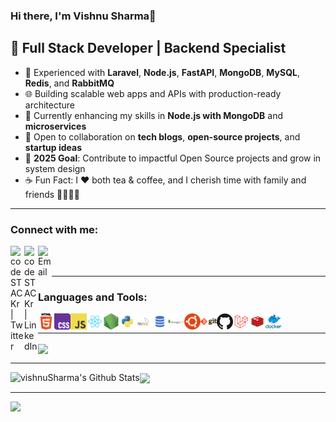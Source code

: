 
### Hi there, I'm Vishnu Sharma👋

## 🚀 Full Stack Developer | Backend Specialist
- 🔧 Experienced with **Laravel**, **Node.js**, **FastAPI**, **MongoDB**, **MySQL**, **Redis**, and **RabbitMQ**
- 🌐 Building scalable web apps and APIs with production-ready architecture
- 🧠 Currently enhancing my skills in **Node.js with MongoDB** and **microservices**
- 🤝 Open to collaboration on **tech blogs**, **open-source projects**, and **startup ideas**
- 🎯 **2025 Goal**: Contribute to impactful Open Source projects and grow in system design
- ☕ Fun Fact: I ❤️ both tea & coffee, and I cherish time with family and friends 👨‍👩‍👧‍👦



---

### Connect with me:

[<img align="left" alt="codeSTACKr | Twitter" width="22px" src="https://cdn.jsdelivr.net/npm/simple-icons@v3/icons/twitter.svg" />][twitter]
[<img align="left" alt="codeSTACKr | LinkedIn" width="22px" src="https://cdn.jsdelivr.net/npm/simple-icons@v3/icons/linkedin.svg" />][linkedin]
[<img align="left" alt="Email" width="22px" src="https://cdn.jsdelivr.net/npm/simple-icons@v3/icons/gmail.svg" />](mailto:vishnusharma180999@gmail.com
)


<br />
<br />

---

### Languages and Tools:

<img align="left" alt="HTML5" width="26px" src="https://raw.githubusercontent.com/github/explore/80688e429a7d4ef2fca1e82350fe8e3517d3494d/topics/html/html.png" />
<img align="left" alt="CSS3" width="26px" src="https://raw.githubusercontent.com/github/explore/80688e429a7d4ef2fca1e82350fe8e3517d3494d/topics/css/css.png" />
<img align="left" alt="JavaScript" width="26px" src="https://raw.githubusercontent.com/github/explore/80688e429a7d4ef2fca1e82350fe8e3517d3494d/topics/javascript/javascript.png" />
<img align="left" alt="React" width="26px" src="https://raw.githubusercontent.com/github/explore/80688e429a7d4ef2fca1e82350fe8e3517d3494d/topics/react/react.png" />
<img align="left" alt="Node.js" width="26px" src="https://raw.githubusercontent.com/github/explore/80688e429a7d4ef2fca1e82350fe8e3517d3494d/topics/nodejs/nodejs.png" />
<img align="left" alt="Deno" width="26px" src="https://raw.githubusercontent.com/github/explore/361e2821e2dea67711cde99c9c40ed357061cf27/topics/python/python.png" />
<img align="left" alt="MySQL" width="26px" src="https://raw.githubusercontent.com/github/explore/80688e429a7d4ef2fca1e82350fe8e3517d3494d/topics/mysql/mysql.png" />
<img align="left" alt="SQL" width="26px" src="https://raw.githubusercontent.com/github/explore/80688e429a7d4ef2fca1e82350fe8e3517d3494d/topics/sql/sql.png" />
<img align="left" alt="MongoDB" width="26px" src="https://raw.githubusercontent.com/github/explore/80688e429a7d4ef2fca1e82350fe8e3517d3494d/topics/mongodb/mongodb.png" />
<img align="left" alt="Git" width="26px" src="https://raw.githubusercontent.com/github/explore/80688e429a7d4ef2fca1e82350fe8e3517d3494d/topics/ubuntu/ubuntu.png" />
<img align="left" alt="Git" width="26px" src="https://raw.githubusercontent.com/github/explore/80688e429a7d4ef2fca1e82350fe8e3517d3494d/topics/git/git.png" />
<img align="left" alt="GitHub" width="26px" src="https://raw.githubusercontent.com/github/explore/78df643247d429f6cc873026c0622819ad797942/topics/github/github.png" />
<img align="left" alt="Laravel" width="26px" src="https://raw.githubusercontent.com/github/explore/master/topics/laravel/laravel.png" />
<img align="left" alt="Redis" width="26px" src="https://raw.githubusercontent.com/github/explore/master/topics/redis/redis.png" />
<img align="left" alt="Docker" width="26px" src="https://raw.githubusercontent.com/github/explore/master/topics/docker/docker.png" />


<br />

---

<img align="center" src="https://github-readme-stats.vercel.app/api/top-langs/?username=vishnusharma511&show_icons=true&hide_border=true" />

<br />

---

<a href="https://github.com/vishnusharma511">
   <img align="left" alt="vishnuSharma's Github Stats" src="https://github-readme-stats.vercel.app/api?username=vishnusharma511&show_icons=true&hide_border=true" />
</a>

<img align="center" src="https://github-readme-streak-stats.herokuapp.com/?user=vishnusharma511&theme=tokyonight&hide_border=true" />

---


![](https://komarev.com/ghpvc/?username=vishnusharma511&label=PROFILE+VIEWS&color=0e75b6&style=flat)


[website]: #
[twitter]: https://twitter.com/VishnuSharma108
[linkedin]: https://linkedin.com/in/vishnu-sharma-cyberrains
